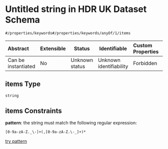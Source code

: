 # Untitled string in HDR UK Dataset Schema

```txt
#/properties/keywords#/properties/keywords/anyOf/1/items
```




| Abstract            | Extensible | Status         | Identifiable            | Custom Properties | Additional Properties | Access Restrictions | Defined In                                                                               |
| :------------------ | ---------- | -------------- | ----------------------- | :---------------- | --------------------- | ------------------- | ---------------------------------------------------------------------------------------- |
| Can be instantiated | No         | Unknown status | Unknown identifiability | Forbidden         | Allowed               | none                | [dataset.schema.json\*](../../schema/dataset/dataset.schema.json "open original schema") |

## items Type

`string`

## items Constraints

**pattern**: the string must match the following regular expression: 

```regexp
[0-9a-zA-Z._\-]+(,[0-9a-zA-Z.\-_]+)*
```

[try pattern](https://regexr.com/?expression=%5B0-9a-zA-Z._%5C-%5D%2B(%2C%5B0-9a-zA-Z.%5C-_%5D%2B)* "try regular expression with regexr.com")
